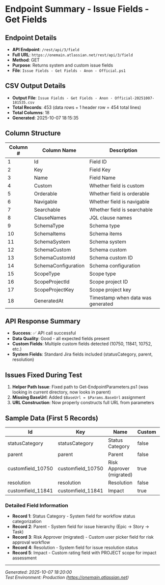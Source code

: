 # Endpoint Summary - Issue Fields - Get Fields

## Endpoint Details
- **API Endpoint**: `/rest/api/3/field`
- **Full URL**: `https://onemain.atlassian.net/rest/api/3/field`
- **Method**: GET
- **Purpose**: Returns system and custom issue fields
- **File**: `Issue Fields - Get Fields - Anon - Official.ps1`

## CSV Output Details
- **Output File**: `Issue Fields - Get Fields - Anon - Official-20251007-181535.csv`
- **Total Records**: 453 (data rows + 1 header row = 454 total lines)
- **Total Columns**: 18
- **Generated**: 2025-10-07 18:15:35

## Column Structure
| Column # | Column Name | Description |
|----------|-------------|-------------|
| 1 | Id | Field ID |
| 2 | Key | Field Key |
| 3 | Name | Field Name |
| 4 | Custom | Whether field is custom |
| 5 | Orderable | Whether field is orderable |
| 6 | Navigable | Whether field is navigable |
| 7 | Searchable | Whether field is searchable |
| 8 | ClauseNames | JQL clause names |
| 9 | SchemaType | Schema type |
| 10 | SchemaItems | Schema items |
| 11 | SchemaSystem | Schema system |
| 12 | SchemaCustom | Schema custom |
| 13 | SchemaCustomId | Schema custom ID |
| 14 | SchemaConfiguration | Schema configuration |
| 15 | ScopeType | Scope type |
| 16 | ScopeProjectId | Scope project ID |
| 17 | ScopeProjectKey | Scope project key |
| 18 | GeneratedAt | Timestamp when data was generated |

## API Response Summary
- **Success**: ✅ API call successful
- **Data Quality**: Good - all expected fields present
- **Custom Fields**: Multiple custom fields detected (10750, 11841, 10752, etc.)
- **System Fields**: Standard Jira fields included (statusCategory, parent, resolution)

## Issues Fixed During Test
1. **Helper Path Issue**: Fixed path to Get-EndpointParameters.ps1 (was looking in current directory, now looks in parent)
2. **Missing BaseUrl**: Added `$BaseUrl = $Params.BaseUrl` assignment
3. **URL Construction**: Now properly constructs full URL from parameters

## Sample Data (First 5 Records)

| Id | Key | Name | Custom | Orderable | Navigable | Searchable | SchemaType | ScopeType |
|----|-----|------|--------|-----------|-----------|------------|------------|-----------|
| statusCategory | statusCategory | Status Category | false | false | true | true | statusCategory |  |
| parent | parent | Parent | false | true | true | true |  |  |
| customfield_10750 | customfield_10750 | Risk Approver (migrated) | true | true | true | true | user |  |
| resolution | resolution | Resolution | false | true | true | true | resolution |  |
| customfield_11841 | customfield_11841 | Impact | true | true | true | true | number | PROJECT |

### Detailed Field Information
- **Record 1**: Status Category - System field for workflow status categorization
- **Record 2**: Parent - System field for issue hierarchy (Epic → Story → Task)
- **Record 3**: Risk Approver (migrated) - Custom user picker field for risk approval workflow
- **Record 4**: Resolution - System field for issue resolution status
- **Record 5**: Impact - Custom rating field with PROJECT scope for impact assessment

---
*Generated: 2025-10-07 18:20:00*  
*Test Environment: Production (https://onemain.atlassian.net)*

